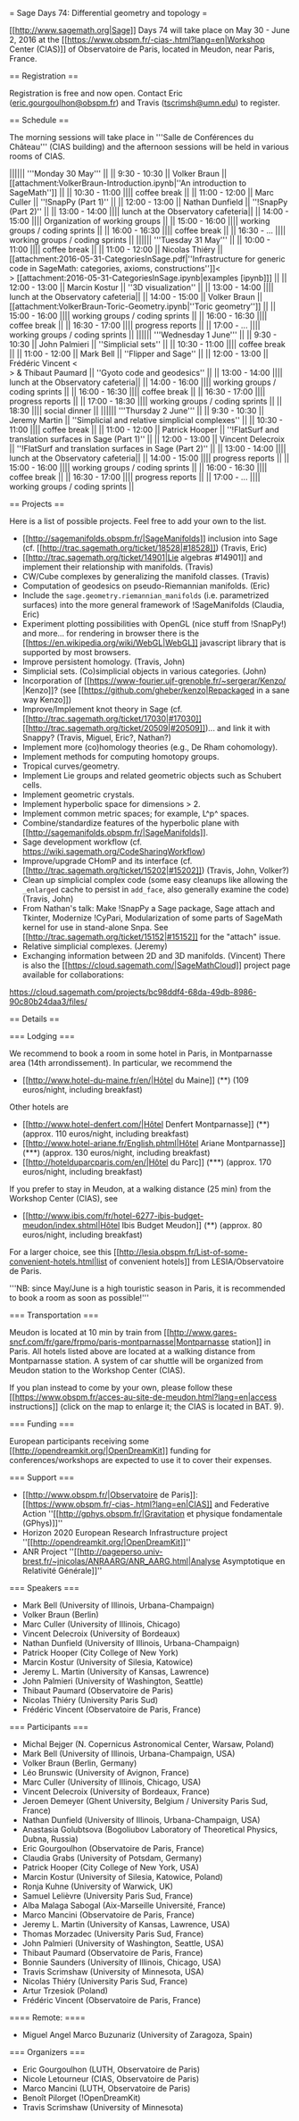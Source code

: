 = Sage Days 74: Differential geometry and topology =

[[http://www.sagemath.org|Sage]] Days 74 will take place on May 30 - June 2, 2016 at the [[https://www.obspm.fr/-cias-.html?lang=en|Workshop Center (CIAS)]] of Observatoire de Paris, located in Meudon, near Paris, France.

== Registration ==

Registration is free and now open. Contact Eric (eric.gourgoulhon@obspm.fr) and Travis (tscrimsh@umn.edu) to register.

== Schedule ==

The morning sessions will take place in '''Salle de Conférences du Château''' (CIAS building) and the afternoon sessions will be held in various rooms of CIAS.

|||||| '''Monday 30 May''' ||
|| 9:30 - 10:30 || Volker Braun || [[attachment:VolkerBraun-Introduction.ipynb|''An introduction to SageMath'']] ||
|| 10:30 - 11:00 |||| coffee break ||
|| 11:00 - 12:00 || Marc Culler || ''!SnapPy (Part 1)'' ||
|| 12:00 - 13:00 || Nathan Dunfield || ''!SnapPy (Part 2)'' ||
|| 13:00 - 14:00 |||| lunch at the Observatory cafeteria||
|| 14:00 - 15:00 |||| Organization of working groups ||
|| 15:00 - 16:00 |||| working groups / coding sprints ||
|| 16:00 - 16:30 |||| coffee break ||
|| 16:30 - ...   |||| working groups / coding sprints ||
|||||| '''Tuesday 31 May''' ||
|| 10:00 - 11:00 |||| coffee break ||
|| 11:00 - 12:00 || Nicolas Thiéry || [[attachment:2016-05-31-CategoriesInSage.pdf|''Infrastructure for generic code in SageMath: categories, axioms, constructions'']]<<BR>> [[attachment:2016-05-31-CategoriesInSage.ipynb|examples [ipynb]]] ||
|| 12:00 - 13:00 || Marcin Kostur || ''3D visualization'' ||
|| 13:00 - 14:00 |||| lunch at the Observatory cafeteria||
|| 14:00 - 15:00 || Volker Braun || [[attachment:VolkerBraun-Toric-Geometry.ipynb|''Toric geometry'']] ||
|| 15:00 - 16:00 |||| working groups / coding sprints ||
|| 16:00 - 16:30 |||| coffee break ||
|| 16:30 - 17:00 |||| progress reports ||
|| 17:00 - ...   |||| working groups / coding sprints ||
|||||| '''Wednesday 1 June''' ||
|| 9:30 - 10:30 || John Palmieri || ''Simplicial sets'' ||
|| 10:30 - 11:00 |||| coffee break ||
|| 11:00 - 12:00 || Mark Bell || ''Flipper and Sage'' ||
|| 12:00 - 13:00 || Frédéric Vincent <<BR>> & Thibaut Paumard || ''Gyoto code and geodesics'' ||
|| 13:00 - 14:00 |||| lunch at the Observatory cafeteria||
|| 14:00 - 16:00 |||| working groups / coding sprints ||
|| 16:00 - 16:30 |||| coffee break ||
|| 16:30 - 17:00 |||| progress reports ||
|| 17:00 - 18:30   |||| working groups / coding sprints ||
|| 18:30  |||| social dinner ||
|||||| '''Thursday 2 June''' ||
|| 9:30 - 10:30 || Jeremy Martin || ''Simplicial and relative simplicial complexes'' ||
|| 10:30 - 11:00 |||| coffee break ||
|| 11:00 - 12:00 || Patrick Hooper || ''!FlatSurf and translation surfaces in Sage (Part 1)'' ||
|| 12:00 - 13:00 || Vincent Delecroix || ''!FlatSurf and translation surfaces in Sage (Part 2)'' ||
|| 13:00 - 14:00 |||| lunch at the Observatory cafeteria||
|| 14:00 - 15:00 |||| progress reports ||
|| 15:00 - 16:00 |||| working groups / coding sprints ||
|| 16:00 - 16:30 |||| coffee break ||
|| 16:30 - 17:00 |||| progress reports ||
|| 17:00 - ...   |||| working groups / coding sprints ||


== Projects ==

Here is a list of possible projects. Feel free to add your own to the list.

 * [[http://sagemanifolds.obspm.fr/|SageManifolds]] inclusion into Sage (cf. [[http://trac.sagemath.org/ticket/18528|#18528]]) (Travis, Eric)
 * [[http://trac.sagemath.org/ticket/14901|Lie algebras #14901]] and implement their relationship with manifolds. (Travis)
 * CW/Cube complexes by generalizing the manifold classes. (Travis)
 * Computation of geodesics on pseudo-Riemannian manifolds. (Eric)
 * Include the `sage.geometry.riemannian_manifolds` (i.e. parametrized surfaces) into the more general framework of !SageManifolds (Claudia, Eric)
 * Experiment plotting possibilities with OpenGL (nice stuff from !SnapPy!) and more... for rendering in browser there is the [[https://en.wikipedia.org/wiki/WebGL|WebGL]] javascript library that is supported by most browsers.
 * Improve persistent homology. (Travis, John)
 * Simplicial sets. (Co)simplicial objects in various categories. (John)
 * Incorporation of [[https://www-fourier.ujf-grenoble.fr/~sergerar/Kenzo/ |Kenzo]]? (see [[https://github.com/gheber/kenzo|Repackaged in a sane way Kenzo]])
 * Improve/Implement knot theory in Sage (cf. [[http://trac.sagemath.org/ticket/17030|#17030]] [[http://trac.sagemath.org/ticket/20509|#20509]])... and link it with Snappy? (Travis, Miguel, Eric?, Nathan?)
 * Implement more (co)homology theories (e.g., De Rham cohomology).
 * Implement methods for computing homotopy groups.
 * Tropical curves/geometry.
 * Implement Lie groups and related geometric objects such as Schubert cells.
 * Implement geometric crystals.
 * Implement hyperbolic space for dimensions > 2.
 * Implement common metric spaces; for example, L^p^ spaces.
 * Combine/standardize features of the hyperbolic plane with [[http://sagemanifolds.obspm.fr/|SageManifolds]].
 * Sage development workflow (cf. https://wiki.sagemath.org/CodeSharingWorkflow)
 * Improve/upgrade CHomP and its interface (cf. [[http://trac.sagemath.org/ticket/15202|#15202]]) (Travis, John, Volker?)
 * Clean up simplicial complex code (some easy cleanups like allowing the `_enlarged` cache to persist in `add_face`, also generally examine the code) (Travis, John)
 * From Nathan's talk: Make !SnapPy a Sage package, Sage attach and Tkinter, Modernize !CyPari, Modularization of some parts of SageMath kernel for use in stand-alone Snpa. See [[http://trac.sagemath.org/ticket/15152|#15152]] for the "attach" issue.
 * Relative simplicial complexes. (Jeremy)
 * Exchanging information between 2D and 3D manifolds. (Vincent)
There is also the [[https://cloud.sagemath.com/|SageMathCloud]] project page available for collaborations:

https://cloud.sagemath.com/projects/bc98ddf4-68da-49db-8986-90c80b24daa3/files/

== Details ==

=== Lodging ===

We recommend to book a room in some hotel in Paris, in Montparnasse area (14th arrondissement).
In particular, we recommend the 

 * [[http://www.hotel-du-maine.fr/en/|Hôtel du Maine]] (**) (109 euros/night, including breakfast)

Other hotels are 

 * [[http://www.hotel-denfert.com/|Hôtel Denfert Montparnasse]] (**) (approx. 110 euros/night, including breakfast) 
 * [[http://www.hotel-ariane.fr/English.phtml|Hôtel Ariane Montparnasse]] (***) (approx. 130 euros/night, including breakfast)
 * [[http://hotelduparcparis.com/en/|Hôtel du Parc]] (***) (approx. 170 euros/night, including breakfast)

If you prefer to stay in Meudon, at a walking distance (25 min) from the Workshop Center (CIAS), see

 * [[http://www.ibis.com/fr/hotel-6277-ibis-budget-meudon/index.shtml|Hôtel Ibis Budget Meudon]] (**) (approx. 80 euros/night, including breakfast)

For a larger choice, see this [[http://lesia.obspm.fr/List-of-some-convenient-hotels.html|list of convenient hotels]] from LESIA/Observatoire de Paris. 

'''NB: since May/June is a high touristic season in Paris, it is recommended to book a room as soon as possible!'''

=== Transportation ===

Meudon is located at 10 min by train from [[http://www.gares-sncf.com/fr/gare/frpmo/paris-montparnasse|Montparnasse station]] in Paris. All hotels listed above are located at a walking distance from Montparnasse station. 
A system of car shuttle will be organized from Meudon station to the Workshop Center (CIAS).

If you plan instead to come by your own, please follow these [[https://www.obspm.fr/acces-au-site-de-meudon.html?lang=en|access instructions]] (click on the map to enlarge it; the CIAS is located in BAT. 9).


=== Funding ===

European participants receiving some [[http://opendreamkit.org/|OpenDreamKit]] funding for conferences/workshops are expected to use it to cover their expenses.

=== Support ===

 * [[http://www.obspm.fr/|Observatoire de Paris]]: [[https://www.obspm.fr/-cias-.html?lang=en|CIAS]] and Federative Action ''[[http://gphys.obspm.fr/|Gravitation et physique fondamentale (GPhys)]]''
 * Horizon 2020 European Research Infrastructure project ''[[http://opendreamkit.org/|OpenDreamKit]]''
 * ANR Project ''[[http://pageperso.univ-brest.fr/~jnicolas/ANRAARG/ANR_AARG.html|Analyse Asymptotique en Relativité Générale]]''

=== Speakers ===

 * Mark Bell (University of Illinois, Urbana-Champaign)
 * Volker Braun (Berlin)
 * Marc Culler (University of Illinois, Chicago)
 * Vincent Delecroix (University of Bordeaux)
 * Nathan Dunfield (University of Illinois, Urbana-Champaign)
 * Patrick Hooper (City College of New York)
 * Marcin Kostur (University of Silesia, Katowice)
 * Jeremy L. Martin (University of Kansas, Lawrence)
 * John Palmieri (University of Washington, Seattle)
 * Thibaut Paumard (Observatoire de Paris)
 * Nicolas Thiéry (University Paris Sud)
 * Frédéric Vincent (Observatoire de Paris, France)

=== Participants ===

 * Michal Bejger (N. Copernicus Astronomical Center, Warsaw, Poland)
 * Mark Bell (University of Illinois, Urbana-Champaign, USA)
 * Volker Braun (Berlin, Germany)
 * Léo Brunswic (University of Avignon, France)
 * Marc Culler (University of Illinois, Chicago, USA)
 * Vincent Delecroix (University of Bordeaux, France)
 * Jeroen Demeyer (Ghent University, Belgium / University Paris Sud, France)
 * Nathan Dunfield (University of Illinois, Urbana-Champaign, USA)
 * Anastasia Golubtsova (Bogoliubov Laboratory of Theoretical Physics, Dubna, Russia)
 * Eric Gourgoulhon (Observatoire de Paris, France)
 * Claudia Grabs (University of Potsdam, Germany)
 * Patrick Hooper (City College of New York, USA)
 * Marcin Kostur (University of Silesia, Katowice, Poland)
 * Ronja Kuhne (University of Warwick, UK)
 * Samuel Lelièvre (University Paris Sud, France)
 * Alba Malaga Sabogal (Aix-Marseille Université, France)
 * Marco Mancini (Observatoire de Paris, France)
 * Jeremy L. Martin (University of Kansas, Lawrence, USA)
 * Thomas Morzadec (University Paris Sud, France)
 * John Palmieri (University of Washington, Seattle, USA)
 * Thibaut Paumard (Observatoire de Paris, France)
 * Bonnie Saunders (University of Illinois, Chicago, USA)
 * Travis Scrimshaw (University of Minnesota, USA)
 * Nicolas Thiéry (University Paris Sud, France)
 * Artur Trzesiok (Poland)
 * Frédéric Vincent (Observatoire de Paris, France)

==== Remote: ====

 * Miguel Angel Marco Buzunariz (University of Zaragoza, Spain)

=== Organizers ===

 * Eric Gourgoulhon (LUTH, Observatoire de Paris)
 * Nicole Letourneur (CIAS, Observatoire de Paris)
 * Marco Mancini (LUTH, Observatoire de Paris)
 * Benoît Pilorget (!OpenDreamKit)
 * Travis Scrimshaw (University of Minnesota)
